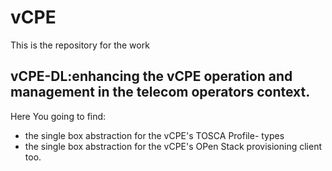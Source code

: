 # vCPE

This is the  repository for the   work 
## vCPE-DL:enhancing the vCPE  operation and management in  the telecom operators context.

Here You going to find:
* the single box abstraction for the vCPE's TOSCA Profile- types
* the single box abstraction for the vCPE's OPen Stack provisioning client too.
